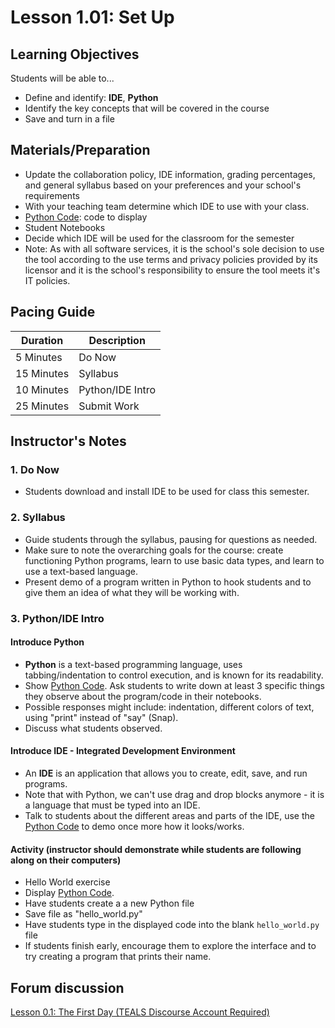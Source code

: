 # Lesson 1.01: Set Up

## Learning Objectives

Students will be able to...

* Define and identify: **IDE**, **Python**
* Identify the key concepts that will be covered in the course
* Save and turn in a file

## Materials/Preparation

* Update the collaboration policy, IDE information, grading percentages, and general syllabus based on your preferences and your school's requirements
* With your teaching team determine which IDE to use with your class.
* [Python Code]: code to display
* Student Notebooks
* Decide which IDE will be used for the classroom for the semester
* Note: As with all software services, it is the school's sole decision to use the tool according to the use terms and privacy policies provided by its licensor and it is the school's responsibility to ensure the tool meets it's IT policies.

## Pacing Guide

| **Duration**   | **Description** |
| ---------- | ----------- |
| 5 Minutes  | Do Now      |
| 15 Minutes | Syllabus    |
| 10 Minutes | Python/IDE Intro |
| 25 Minutes | Submit Work |

## Instructor's Notes

### 1. Do Now

* Students download and install IDE to be used for class this semester.

### 2. Syllabus

* Guide students through the syllabus, pausing for questions as needed.
* Make sure to note the overarching goals for the course: create functioning Python programs, learn to use basic data types, and learn to use a text-based language.
* Present demo of a program written in Python to hook students and to give them an idea of what they will be working with.

### 3. Python/IDE Intro

#### Introduce Python

* **Python** is a text-based programming language, uses tabbing/indentation to control execution, and is known for its readability.
* Show [Python Code].  Ask students to write down at least 3 specific things they observe about the program/code in their notebooks.
* Possible responses might include: indentation, different colors of text, using "print" instead of "say" (Snap).
* Discuss what students observed.

#### Introduce IDE - Integrated Development Environment

* An **IDE** is an application that allows you to create, edit, save, and run programs.
* Note that with Python, we can't use drag and drop blocks anymore - it is a language that must be typed into an IDE.
* Talk to students about the different areas and parts of the IDE, use the [Python Code][] to demo once more how it looks/works.

#### Activity (instructor should demonstrate while students are following along on their computers)

* Hello World exercise
* Display [Python Code].  
* Have students create a a new Python file
* Save file as "hello_world.py"
* Have students type in the displayed code into the blank `hello_world.py` file
* If students finish early, encourage them to explore the interface and to try creating a program that prints their name.

## Forum discussion

[Lesson 0.1: The First Day (TEALS Discourse Account Required)](https://forums.tealsk12.org/c/2nd-semester-unit-1/1-01-set-up)

[Python Code]:https://teals-introcs.gitbooks.io/2nd-semester-introduction-to-computer-science-pri/content/units/1_unit/01_lesson/hello_world.py
